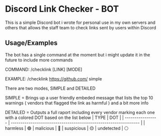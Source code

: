 
# Discord Link Checker - BOT

This is a simple Discord bot i wrote for personal use in my own servers and others that allows the staff team to check links sent by users within Discord




## Usage/Examples

The bot has a single command at the moment but i might update it in the future to include more commands

COMMAND:
/checklink [LINK] [MODE]

EXAMPLE: 
/checklink https://github.com/ simple

There are two modes, SIMPLE and DETAILED

SIMPLE = Brings up a user friendly embeded message that lists the top 10 warnings ( vendors that flagged the link as harmful ) and a bit more info

DETAILED = Outputs a full raport including every vendor marking each one with a colored DOT based on the list below
| TYPE             | DOT                                                                |
| ----------------- | ------------------------------------------------------------------ |
| harmless | 🟢
| malicious | 🔴
| suspicious | 🟡
| undetected | ⚪

